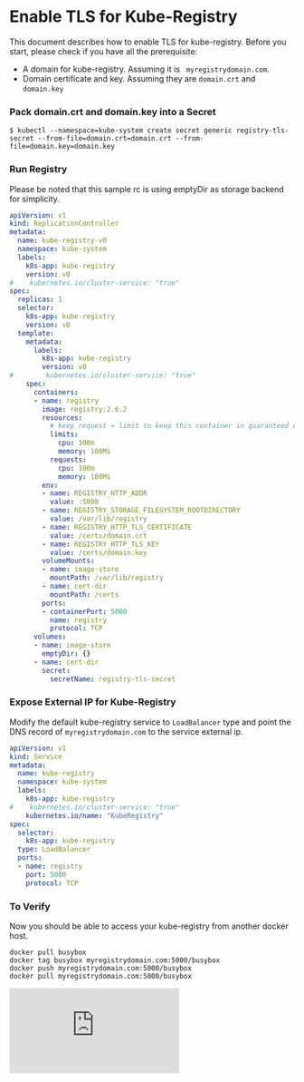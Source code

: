 # Enable TLS for Kube-Registry

This document describes how to enable TLS for kube-registry. Before you start, please check if you have all the prerequisite:

- A domain for kube-registry. Assuming it is ` myregistrydomain.com`.
- Domain certificate and key. Assuming they are `domain.crt` and `domain.key`

### Pack domain.crt and domain.key into a Secret

```console
$ kubectl --namespace=kube-system create secret generic registry-tls-secret --from-file=domain.crt=domain.crt --from-file=domain.key=domain.key
```

### Run Registry

Please be noted that this sample rc is using emptyDir as storage backend for simplicity.

<!-- BEGIN MUNGE: EXAMPLE registry-tls-rc.yaml -->
```yaml
apiVersion: v1
kind: ReplicationController
metadata:
  name: kube-registry-v0
  namespace: kube-system
  labels:
    k8s-app: kube-registry
    version: v0
#    kubernetes.io/cluster-service: "true"
spec:
  replicas: 1
  selector:
    k8s-app: kube-registry
    version: v0
  template:
    metadata:
      labels:
        k8s-app: kube-registry
        version: v0
#        kubernetes.io/cluster-service: "true"
    spec:
      containers:
      - name: registry
        image: registry:2.6.2
        resources:
          # keep request = limit to keep this container in guaranteed class
          limits:
            cpu: 100m
            memory: 100Mi
          requests:
            cpu: 100m
            memory: 100Mi
        env:
        - name: REGISTRY_HTTP_ADDR
          value: :5000
        - name: REGISTRY_STORAGE_FILESYSTEM_ROOTDIRECTORY
          value: /var/lib/registry
        - name: REGISTRY_HTTP_TLS_CERTIFICATE
          value: /certs/domain.crt
        - name: REGISTRY_HTTP_TLS_KEY
          value: /certs/domain.key
        volumeMounts:
        - name: image-store
          mountPath: /var/lib/registry
        - name: cert-dir
          mountPath: /certs
        ports:
        - containerPort: 5000
          name: registry
          protocol: TCP
      volumes:
      - name: image-store
        emptyDir: {}
      - name: cert-dir
        secret:
          secretName: registry-tls-secret
```
<!-- END MUNGE: EXAMPLE registry-tls-rc.yaml -->

### Expose External IP for Kube-Registry

Modify the default kube-registry service to `LoadBalancer` type and point the DNS record of `myregistrydomain.com` to the service external ip.

<!-- BEGIN MUNGE: EXAMPLE registry-tls-svc.yaml -->
```yaml
apiVersion: v1
kind: Service
metadata:
  name: kube-registry
  namespace: kube-system
  labels:
    k8s-app: kube-registry
#    kubernetes.io/cluster-service: "true"
    kubernetes.io/name: "KubeRegistry"
spec:
  selector:
    k8s-app: kube-registry
  type: LoadBalancer
  ports:
  - name: registry
    port: 5000
    protocol: TCP
```
<!-- END MUNGE: EXAMPLE registry-tls-svc.yaml -->

### To Verify

Now you should be able to access your kube-registry from another docker host.
```console
docker pull busybox
docker tag busybox myregistrydomain.com:5000/busybox
docker push myregistrydomain.com:5000/busybox
docker pull myregistrydomain.com:5000/busybox
```


[![Analytics](https://kubernetes-site.appspot.com/UA-36037335-10/GitHub/cluster/addons/registry/tls/README.md?pixel)]()
